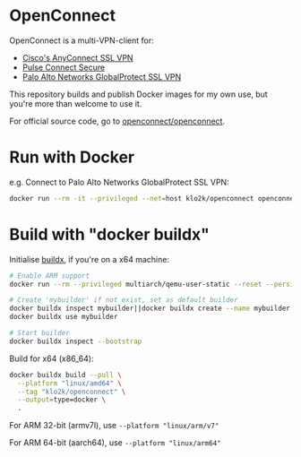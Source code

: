# OpenConnect

OpenConnect is a multi-VPN-client for:

- [Cisco's AnyConnect SSL VPN](http://www.cisco.com/go/asm)
- [Pulse Connect Secure](https://www.pulsesecure.net/products/connect-secure/)
- [Palo Alto Networks GlobalProtect SSL VPN](https://www.paloaltonetworks.com/features/vpn)

This repository builds and publish Docker images for my own use, but you're more than welcome to use it.

For official source code, go to [openconnect/openconnect](https://github.com/openconnect/openconnect).




# Run with Docker

e.g. Connect to Palo Alto Networks GlobalProtect SSL VPN:

```bash
docker run --rm -it --privileged --net=host klo2k/openconnect openconnect --protocol=gp vpn.example.com
```




# Build with "docker buildx"

Initialise [buildx](https://docs.docker.com/desktop/multi-arch/), if you're on a x64 machine:

```bash
# Enable ARM support
docker run --rm --privileged multiarch/qemu-user-static --reset --persistent yes

# Create 'mybuilder' if not exist, set as default builder
docker buildx inspect mybuilder||docker buildx create --name mybuilder
docker buildx use mybuilder

# Start builder
docker buildx inspect --bootstrap
```

Build for x64 (x86_64):

```bash
docker buildx build --pull \
  --platform "linux/amd64" \
  --tag "klo2k/openconnect" \
  --output=type=docker \
  .
```

For ARM 32-bit (armv7l), use `--platform "linux/arm/v7"`

For ARM 64-bit (aarch64), use `--platform "linux/arm64"`
